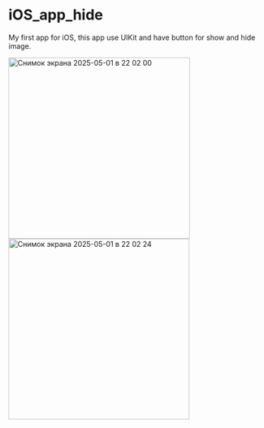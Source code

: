 # iOS_app_hide
My first app for iOS, this app use UIKit and have button for show and hide image.


<img width="357" alt="Снимок экрана 2025-05-01 в 22 02 00" src="https://github.com/user-attachments/assets/af6cd893-0e76-481d-88ab-5fb82d8b92dd" />
<img width="356" alt="Снимок экрана 2025-05-01 в 22 02 24" src="https://github.com/user-attachments/assets/65323fc8-4f31-4fd4-a590-89dd7a150e02" />
